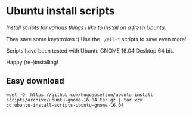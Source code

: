 # Ubuntu install scripts

_Install scripts for various things I like to install on a fresh Ubuntu._

They save some keystrokes :) Use the `./all-*` scripts to save even more!

Scripts have been tested with Ubuntu GNOME 16.04 Desktop 64 bit.

Happy (re-)installing!

## Easy download

	wget -O- https://github.com/hugojosefson/ubuntu-install-scripts/archive/ubuntu-gnome-16.04.tar.gz | tar xzv
	cd ubuntu-install-scripts-ubuntu-gnome-16.04

